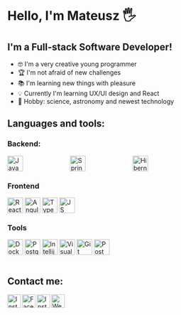 <h1>Hello, I'm Mateusz 🖐</h1>

<h2>I'm a Full-stack Software Developer!</h2>

- 🤓 I'm a very creative young programmer
- 🏆 I'm not afraid of new challenges
- 📚 I'm learning new things with pleasure
- 💡 Currently I'm learning UX/UI design and React
- 🚀 Hobby: science, astronomy and newest technology

<h2>Languages and tools:</h2>
<h3>Backend:</h3>
<div style="display:flex; column-gap: 51px;">
  <img alt="Java" width="35px" src="https://image.flaticon.com/icons/svg/226/226777.svg" />
  &nbsp;
  <img alt="Spring" width="35px" src="https://cdn.worldvectorlogo.com/logos/spring-3.svg" />
  &nbsp;
  <img alt="Hibernate" width="35px" src="https://cdn.worldvectorlogo.com/logos/hibernate.svg" />
</div>
<h3>Frontend</h3>
<div style="display:flex">
   <img alt="React" width="35px" src="https://upload.wikimedia.org/wikipedia/commons/thumb/4/47/React.svg/1200px-React.svg.png"/>
  &nbsp; 
  <img alt="Angular" width="35px" src="https://cdn.worldvectorlogo.com/logos/angular-icon-1.svg"/>
  &nbsp; 
  <img alt="TypeScript" width="35px" src="https://cdn.iconscout.com/icon/free/png-256/typescript-1174965.png"/>
  &nbsp;
  <img alt="JS" width="35px" src="https://upload.wikimedia.org/wikipedia/commons/thumb/9/99/Unofficial_JavaScript_logo_2.svg/1024px-Unofficial_JavaScript_logo_2.svg.png" />
</div>
<h3>Tools</h3>
<div style="display:flex">
  <img alt="Docker" width="35px" src="https://icon-library.com/images/social_media_social_media_logo_docker-512.png"/>
  &nbsp;
  <img alt="PostgreSQL" width="35px" src="https://cdn.iconscout.com/icon/free/png-512/postgresql-226047.png" />
  &nbsp;
  <img alt="Intellij" width="35px" src="https://images-wixmp-ed30a86b8c4ca887773594c2.wixmp.com/f/9b5e7dcc-db45-4acb-8078-4f1e40191fe1/dbfye6x-ee5cf816-da93-4428-8cc6-e388e0b45136.png?token=eyJ0eXAiOiJKV1QiLCJhbGciOiJIUzI1NiJ9.eyJzdWIiOiJ1cm46YXBwOiIsImlzcyI6InVybjphcHA6Iiwib2JqIjpbW3sicGF0aCI6IlwvZlwvOWI1ZTdkY2MtZGI0NS00YWNiLTgwNzgtNGYxZTQwMTkxZmUxXC9kYmZ5ZTZ4LWVlNWNmODE2LWRhOTMtNDQyOC04Y2M2LWUzODhlMGI0NTEzNi5wbmcifV1dLCJhdWQiOlsidXJuOnNlcnZpY2U6ZmlsZS5kb3dubG9hZCJdfQ._0zGB33NIE1jhC583GLDwygXr5jsMVwfCaEtBWtWNt0" />
  &nbsp;
  <img alt="Visual Studio Code" width="35px" src="https://cdn.worldvectorlogo.com/logos/visual-studio-code-1.svg" />
  &nbsp;
  <img alt="Git" width="35px" src="https://upload.wikimedia.org/wikipedia/commons/thumb/3/3f/Git_icon.svg/768px-Git_icon.svg.png"/>
  &nbsp;
  <img alt="Postman" width="35px" src="https://user-images.githubusercontent.com/7853266/44114706-9c72dd08-9fd1-11e8-8d9d-6d9d651c75ad.png" />
</div>

<br/>
<h2>Contact me:</h2>
<a href="https://www.linkedin.com/in/mateusz-skrzypczyk/">
<img align="left" alt="Instagram" width="30px" src="https://image.flaticon.com/icons/svg/2111/2111499.svg" />
</a>
&nbsp;
<a href="https://www.facebook.com/mateusz.skrzypczyk.9">
<img align="left" alt="Facebook" width="30px" src="https://image.flaticon.com/icons/svg/733/733547.svg" />
</a>
&nbsp;
<a href="https://www.instagram.com/_matt.dev">
<img align="left" alt="Instagram" width="30px" src="https://image.flaticon.com/icons/svg/733/733558.svg" />
</a>

<a href="https://www.mskrzypczyk.dev">
<img align="left" alt="Website" width="30px" src="https://www.flaticon.com/svg/static/icons/svg/975/975645.svg" />
</a>

